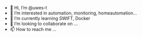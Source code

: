 - 👋 Hi, I’m @uwes-t
- 👀 I’m interested in automation, monitoring, homeautomation...
- 🌱 I’m currently learning SWIFT, Docker
- 💞️ I’m looking to collaborate on ...
- 📫 How to reach me ...

<!---
No Wine, No Wife, No Carrier!
--->
